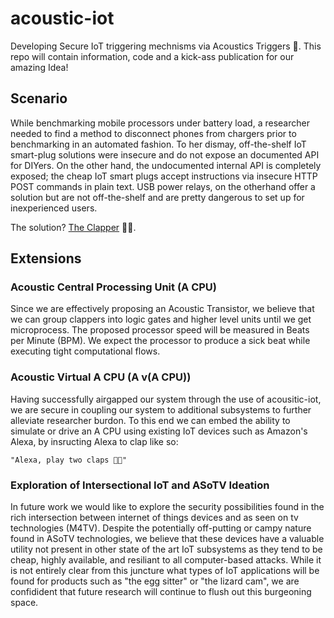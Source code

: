 # acoustic-iot
Developing Secure IoT triggering mechnisms via Acoustics Triggers 👏. This repo will contain information, code and a kick-ass publication for our amazing Idea!


## Scenario
While benchmarking mobile processors under battery load, a researcher needed to find a method to disconnect phones from chargers prior to benchmarking in an automated fashion. To her dismay, off-the-shelf IoT smart-plug solutions were insecure and do not expose an documented API for DIYers. On the other hand, the undocumented internal API is completely exposed; the cheap IoT smart plugs accept instructions via insecure HTTP POST commands in plain text. USB power relays, on the otherhand offer a solution but are not off-the-shelf and are pretty dangerous to set up for inexperienced users.

The solution? [The Clapper](https://en.wikipedia.org/wiki/The_Clapper) 👏👏. 

## Extensions

### Acoustic Central Processing Unit (A CPU)
Since we are effectively proposing an Acoustic Transistor, we believe that we can group clappers into logic gates and higher level units until we get microprocess. The proposed processor speed will be measured in Beats per Minute (BPM). We expect the processor to produce a sick beat while executing tight computational flows.

### Acoustic Virtual A CPU (A v(A CPU))
Having successfully airgapped our system through the use of acousitic-iot, we are secure in coupling our system to additional subsystems to further alleviate researcher burdon. To this end we can embed the ability to simulate or drive an A CPU using existing IoT devices such as Amazon's Alexa, by insructing Alexa to clap like so:
```
"Alexa, play two claps 👏👏" 
```

### Exploration of Intersectional IoT and ASoTV Ideation

In future work we would like to explore the security possibilities found in the rich intersection between internet of things devices and as seen on tv technologies (M4TV). Despite the potentially off-putting or campy nature found in ASoTV technologies, we believe that these devices have a valuable utility not present in other state of the art IoT subsystems as they tend to be cheap, highly available, and resiliant to all computer-based attacks. While it is not entirely clear from this juncture what types of IoT applications will be found for products such as "the egg sitter" or "the lizard cam", we are confidident that future research will continue to flush out this burgeoning space.
